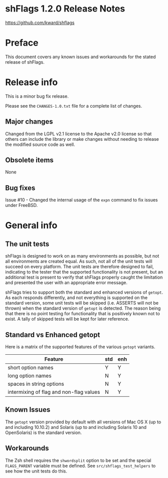 # shFlags 1.2.0 Release Notes
https://github.com/kward/shflags

Preface
=======

This document covers any known issues and workarounds for the stated release of
shFlags.

Release info
============

This is a minor bug fix release.

Please see the `CHANGES-1.0.txt` file for a complete list of changes.

Major changes
-------------

Changed from the LGPL v2.1 license to the Apache v2.0 license so that others
can include the library or make changes without needing to release the modified
source code as well.

Obsolete items
--------------

None

Bug fixes
---------

Issue #10 - Changed the internal usage of the `expn` command to fix issues
under FreeBSD.

General info
============

The unit tests
--------------

shFlags is designed to work on as many environments as possible, but not all
environments are created equal. As such, not all of the unit tests will succeed
on every platform. The unit tests are therefore designed to fail, indicating to
the tester that the supported functionality is not present, but an additional
test is present to verify that shFlags properly caught the limitation and
presented the user with an appropriate error message.

shFlags tries to support both the standard and enhanced versions of `getopt`.
As each responds differently, and not everything is supported on the standard
version, some unit tests will be skipped (i.e. ASSERTS will not be thrown) when
the standard version of `getopt` is detected. The reason being that there is
no point testing for functionality that is positively known not to exist. A
tally of skipped tests will be kept for later reference.

Standard vs Enhanced getopt
---------------------------

Here is a matrix of the supported features of the various `getopt` variants.

| Feature                                 | std | enh |
|-----------------------------------------|-----|-----|
| short option names                      |  Y  |  Y  |
| long option names                       |  N  |  Y  |
| spaces in string options                |  N  |  Y  |
| intermixing of flag and non-flag values |  N  |  Y  |

Known Issues
------------

The `getopt` version provided by default with all versions of Mac OS X (up to
and including 10.10.2) and Solaris (up to and including Solaris 10 and
OpenSolaris) is the standard version.

Workarounds
-----------
The Zsh shell requires the `shwordsplit` option to be set and the special
`FLAGS_PARENT` variable must be defined. See `src/shflags_test_helpers` to
see how the unit tests do this.
